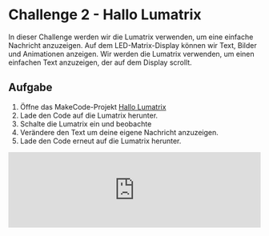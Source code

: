 
# Challenge 2 - Hallo Lumatrix

In dieser Challenge werden wir die Lumatrix verwenden, um eine einfache Nachricht anzuzeigen. Auf dem LED-Matrix-Display können wir Text, Bilder und Animationen anzeigen. Wir werden die Lumatrix verwenden, um einen einfachen Text anzuzeigen, der auf dem Display scrollt.

## Aufgabe
1. Öffne das MakeCode-Projekt [Hallo Lumatrix](https://makecode.microbit.org/S50633-95752-57331-95403)
2. Lade den Code auf die Lumatrix herunter.
3. Schalte die Lumatrix ein und beobachte
4. Verändere den Text um deine eigene Nachricht anzuzeigen.
5. Lade den Code erneut auf die Lumatrix herunter.

<div style="position:relative;height:0;padding-bottom:30%;overflow:hidden;"><iframe style="position:absolute;top:0;left:0;width:100%;height:100%;" src="https://makecode.microbit.org/#pub:S50633-95752-57331-95403" frameborder="0" sandbox="allow-popups allow-forms allow-scripts allow-same-origin"></iframe></div>


<script src="../assets/js/gh-pages-embed.js"></script><script>makeCodeRender("https://makecode.microbit.org/", "ines-hpmm/pxt-luma-matrix");</script>